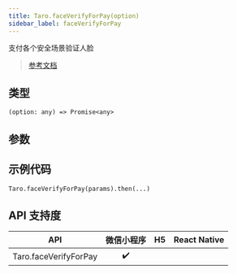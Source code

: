 ```yaml
---
title: Taro.faceVerifyForPay(option)
sidebar_label: faceVerifyForPay
---
```


支付各个安全场景验证人脸

> [参考文档](https://developers.weixin.qq.com/miniprogram/dev/api/open-api/payment/wx.faceVerifyForPay.html)

## 类型

```tsx
(option: any) => Promise<any>
```

## 参数

## 示例代码

```tsx
Taro.faceVerifyForPay(params).then(...)
```

## API 支持度

|          API          | 微信小程序 | H5 | React Native |
|:---------------------:|:-----:|:--:|:------------:|
| Taro.faceVerifyForPay |  ✔️   |    |              |
